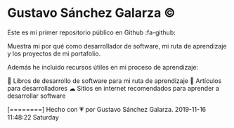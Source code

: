 # Gustavo Sánchez Galarza &copy;
Este es mi primer repositorio público en Github :fa-github:

Muestra mi por qué como desarrollador de software, mi ruta de aprendizaje y los proyectos de mi portafolio.

Además he incluido recursos útiles en mi proceso de aprendizaje:

📗 Libros de desarrollo de software para mi ruta de aprendizaje
📄 Artículos para desarrolladores
☁ Sitios en internet recomendados para aprender a desarrollar software


[========]
Hecho con 💗 por Gustavo Sánchez Galarza.
2019-11-16 11:48:22 Saturday